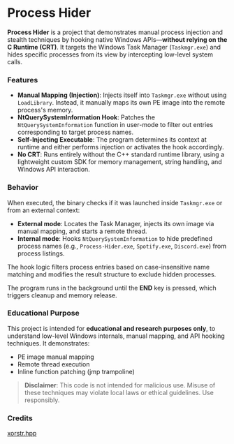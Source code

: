 # Process Hider

**Process Hider** is a project that demonstrates manual process injection and stealth techniques by hooking native Windows APIs—**without relying on the C Runtime (CRT)**. It targets the Windows Task Manager (`Taskmgr.exe`) and hides specific processes from its view by intercepting low-level system calls.

### Features

- **Manual Mapping (Injection)**: Injects itself into `Taskmgr.exe` without using `LoadLibrary`. Instead, it manually maps its own PE image into the remote process's memory.
- **NtQuerySystemInformation Hook**: Patches the `NtQuerySystemInformation` function in user-mode to filter out entries corresponding to target process names.
- **Self-Injecting Executable**: The program determines its context at runtime and either performs injection or activates the hook accordingly.
- **No CRT**: Runs entirely without the C++ standard runtime library, using a lightweight custom SDK for memory management, string handling, and Windows API interaction.

### Behavior

When executed, the binary checks if it was launched inside `Taskmgr.exe` or from an external context:

- **External mode**: Locates the Task Manager, injects its own image via manual mapping, and starts a remote thread.
- **Internal mode**: Hooks `NtQuerySystemInformation` to hide predefined process names (e.g., `Process-Hider.exe`, `Spotify.exe`, `Discord.exe`) from process listings.

The hook logic filters process entries based on case-insensitive name matching and modifies the result structure to exclude hidden processes.

The program runs in the background until the **END** key is pressed, which triggers cleanup and memory release.

### Educational Purpose

This project is intended for **educational and research purposes only**, to understand low-level Windows internals, manual mapping, and API hooking techniques. It demonstrates:

- PE image manual mapping
- Remote thread execution
- Inline function patching (jmp trampoline)

> **Disclaimer**: This code is not intended for malicious use. Misuse of these techniques may violate local laws or ethical guidelines. Use responsibly.

### Credits

[xorstr.hpp](https://github.com/JustasMasiulis/xorstr)